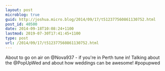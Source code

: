 ```yaml
---
layout: post
microblog: true
guid: http://joshua.micro.blog/2014/09/17/t512377560861130752.html
post_id: 40500
date: 2014-09-18T10:08:24+1100
lastmod: 2019-07-30T17:41:45+1100
type: post
url: /2014/09/17/t512377560861130752.html
---
```

About to go on air on @Nova937 - if you're in Perth tune in! Talking about the @PopUpWed and about how weddings can be awesome! #popupwed
